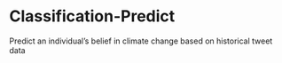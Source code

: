 # Classification-Predict
Predict an individual’s belief in climate change based on historical tweet data

